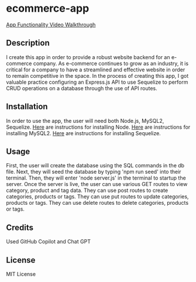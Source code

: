 # ecommerce-app

[App Functionality Video Walkthrough]()

## Description

I create this app in order to provide a robust website backend for an e-commerce company. As e-commerce continues to grow as an industry, it is critical for a company to have a streamlined and effective website in order to remain competitive in the space. In the process of creating this app, I got valuable practice configuring an Express.js API to use Sequelize to perform CRUD operations on a database through the use of API routes.

## Installation

In order to use the app, the user will need both Node.js, MySQL2, Sequelize. [Here](https://nodejs.org/en/learn/getting-started/how-to-install-nodejs) are instructions for installing Node. [Here](https://coding-boot-camp.github.io/full-stack/mysql/mysql-installation-guide) are instructions for installing MySQL2. [Here](https://www.npmjs.com/package/sequelize) are instructions for installing Sequelize.

## Usage

First, the user will create the database using the SQL commands in the db file. Next, they will seed the database by typing 'npm run seed' into their terminal. Then, they will enter 'node server.js' in the terminal to startup the server. Once the server is live, the user can use various GET routes to view category, product and tag data. They can use post routes to create categories, products or tags. They can use put routes to update categories, products or tags. They can use delete routes to delete categories, products or tags.

## Credits

Used GitHub Copilot and Chat GPT

## License

MIT License